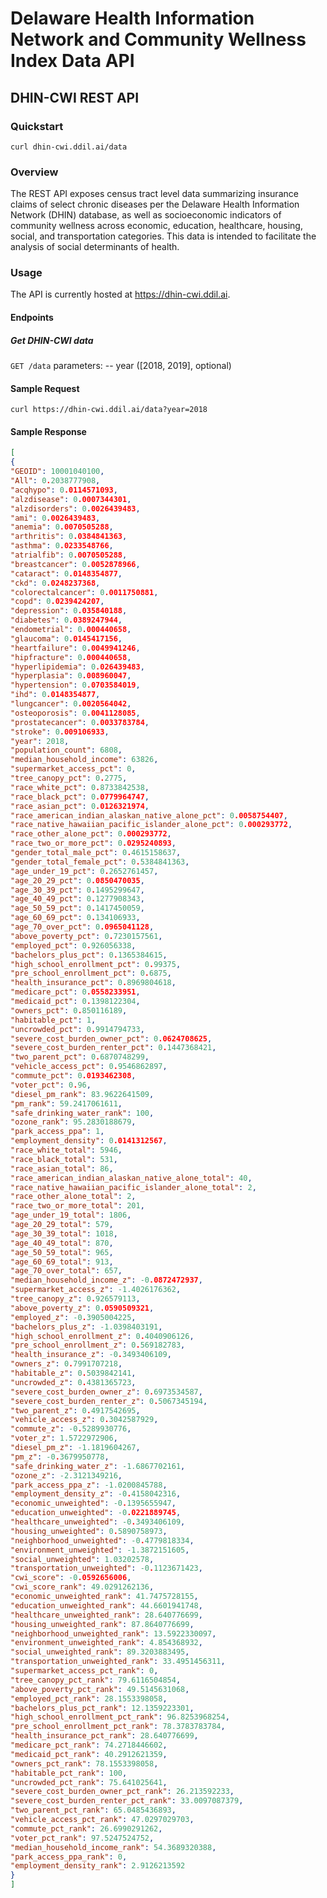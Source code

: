 # Delaware Health Information Network and Community Wellness Index Data API
## DHIN-CWI REST API
### Quickstart

`curl dhin-cwi.ddil.ai/data`

### Overview
The REST API exposes census tract level data summarizing insurance claims of select chronic diseases per the Delaware Health Information Network (DHIN) database, 
as well as socioeconomic indicators of community wellness across economic, education, healthcare, housing, social, and transportation categories. 
This data is intended to facilitate the analysis of social determinants of health.

### Usage
The API is currently hosted at https://dhin-cwi.ddil.ai.

#### Endpoints
##### Get DHIN-CWI data 
`GET /data` 
parameters:
-- year ([2018, 2019], optional)

#### Sample Request

`curl https://dhin-cwi.ddil.ai/data?year=2018`

#### Sample Response
```json
[
{
"GEOID": 10001040100,
"All": 0.2038777908,
"acqhypo": 0.0114571093,
"alzdisease": 0.0007344301,
"alzdisorders": 0.0026439483,
"ami": 0.0026439483,
"anemia": 0.0070505288,
"arthritis": 0.0384841363,
"asthma": 0.0233548766,
"atrialfib": 0.0070505288,
"breastcancer": 0.0052878966,
"cataract": 0.0148354877,
"ckd": 0.0248237368,
"colorectalcancer": 0.0011750881,
"copd": 0.0239424207,
"depression": 0.035840188,
"diabetes": 0.0389247944,
"endometrial": 0.000440658,
"glaucoma": 0.0145417156,
"heartfailure": 0.0049941246,
"hipfracture": 0.000440658,
"hyperlipidemia": 0.026439483,
"hyperplasia": 0.008960047,
"hypertension": 0.0703584019,
"ihd": 0.0148354877,
"lungcancer": 0.0020564042,
"osteoporosis": 0.0041128085,
"prostatecancer": 0.0033783784,
"stroke": 0.009106933,
"year": 2018,
"population_count": 6808,
"median_household_income": 63826,
"supermarket_access_pct": 0,
"tree_canopy_pct": 0.2775,
"race_white_pct": 0.8733842538,
"race_black_pct": 0.0779964747,
"race_asian_pct": 0.0126321974,
"race_american_indian_alaskan_native_alone_pct": 0.0058754407,
"race_native_hawaiian_pacific_islander_alone_pct": 0.000293772,
"race_other_alone_pct": 0.000293772,
"race_two_or_more_pct": 0.0295240893,
"gender_total_male_pct": 0.4615158637,
"gender_total_female_pct": 0.5384841363,
"age_under_19_pct": 0.2652761457,
"age_20_29_pct": 0.0850470035,
"age_30_39_pct": 0.1495299647,
"age_40_49_pct": 0.1277908343,
"age_50_59_pct": 0.1417450059,
"age_60_69_pct": 0.134106933,
"age_70_over_pct": 0.0965041128,
"above_poverty_pct": 0.7230157561,
"employed_pct": 0.926056338,
"bachelors_plus_pct": 0.1365384615,
"high_school_enrollment_pct": 0.99375,
"pre_school_enrollment_pct": 0.6875,
"health_insurance_pct": 0.8969804618,
"medicare_pct": 0.0558233951,
"medicaid_pct": 0.1398122304,
"owners_pct": 0.850116189,
"habitable_pct": 1,
"uncrowded_pct": 0.9914794733,
"severe_cost_burden_owner_pct": 0.0624708625,
"severe_cost_burden_renter_pct": 0.1447368421,
"two_parent_pct": 0.6870748299,
"vehicle_access_pct": 0.9546862897,
"commute_pct": 0.0193462308,
"voter_pct": 0.96,
"diesel_pm_rank": 83.9622641509,
"pm_rank": 59.2417061611,
"safe_drinking_water_rank": 100,
"ozone_rank": 95.2830188679,
"park_access_ppa": 1,
"employment_density": 0.0141312567,
"race_white_total": 5946,
"race_black_total": 531,
"race_asian_total": 86,
"race_american_indian_alaskan_native_alone_total": 40,
"race_native_hawaiian_pacific_islander_alone_total": 2,
"race_other_alone_total": 2,
"race_two_or_more_total": 201,
"age_under_19_total": 1806,
"age_20_29_total": 579,
"age_30_39_total": 1018,
"age_40_49_total": 870,
"age_50_59_total": 965,
"age_60_69_total": 913,
"age_70_over_total": 657,
"median_household_income_z": -0.0872472937,
"supermarket_access_z": -1.4026176362,
"tree_canopy_z": 0.926579113,
"above_poverty_z": 0.0590509321,
"employed_z": -0.3905004225,
"bachelors_plus_z": -1.0398403191,
"high_school_enrollment_z": 0.4040906126,
"pre_school_enrollment_z": 0.569182783,
"health_insurance_z": -0.3493406109,
"owners_z": 0.7991707218,
"habitable_z": 0.5039842141,
"uncrowded_z": 0.4381365723,
"severe_cost_burden_owner_z": 0.6973534587,
"severe_cost_burden_renter_z": 0.5067345194,
"two_parent_z": 0.4917542695,
"vehicle_access_z": 0.3042587929,
"commute_z": -0.5289930776,
"voter_z": 1.5722972906,
"diesel_pm_z": -1.1819604267,
"pm_z": -0.3679950778,
"safe_drinking_water_z": -1.6867702161,
"ozone_z": -2.3121349216,
"park_access_ppa_z": -1.0200845788,
"employment_density_z": -0.4158042316,
"economic_unweighted": -0.1395655947,
"education_unweighted": -0.0221889745,
"healthcare_unweighted": -0.3493406109,
"housing_unweighted": 0.5890758973,
"neighborhood_unweighted": -0.4779818334,
"environment_unweighted": -1.3872151605,
"social_unweighted": 1.03202578,
"transportation_unweighted": -0.1123671423,
"cwi_score": -0.0592656006,
"cwi_score_rank": 49.0291262136,
"economic_unweighted_rank": 41.7475728155,
"education_unweighted_rank": 44.6601941748,
"healthcare_unweighted_rank": 28.640776699,
"housing_unweighted_rank": 87.8640776699,
"neighborhood_unweighted_rank": 13.5922330097,
"environment_unweighted_rank": 4.854368932,
"social_unweighted_rank": 89.3203883495,
"transportation_unweighted_rank": 33.4951456311,
"supermarket_access_pct_rank": 0,
"tree_canopy_pct_rank": 79.6116504854,
"above_poverty_pct_rank": 49.5145631068,
"employed_pct_rank": 28.1553398058,
"bachelors_plus_pct_rank": 12.1359223301,
"high_school_enrollment_pct_rank": 96.8253968254,
"pre_school_enrollment_pct_rank": 78.3783783784,
"health_insurance_pct_rank": 28.640776699,
"medicare_pct_rank": 74.2718446602,
"medicaid_pct_rank": 40.2912621359,
"owners_pct_rank": 78.1553398058,
"habitable_pct_rank": 100,
"uncrowded_pct_rank": 75.641025641,
"severe_cost_burden_owner_pct_rank": 26.213592233,
"severe_cost_burden_renter_pct_rank": 33.0097087379,
"two_parent_pct_rank": 65.0485436893,
"vehicle_access_pct_rank": 47.0297029703,
"commute_pct_rank": 26.6990291262,
"voter_pct_rank": 97.5247524752,
"median_household_income_rank": 54.3689320388,
"park_access_ppa_rank": 0,
"employment_density_rank": 2.9126213592
}
]
```

<!---
### Data Dictionary
<ul>
<li>GEOID - Census Tract Code</li>
<li>All - Proportion of insured population that filed a claim related to one of the DHIN major disease categories within the census tract<li>
<li>acqhypo -
<li>alzdisease - Proportion of all claims related to alzhiemer disease
<li>alzdisorders - Proportion of all claims related to alzhiemer disorder
ami - Proportion of all claims related to AMI
anemia - Proportion of all claims related to anemia
arthritis - Proportion of all claims related to artritis
asthma - Proportion of all claims related to asthma
atrialfib - Proportion of all claims related to atrialfib
breastcancer - Proportion of all claims related to breast cancer 
cataract - Proportion of all claims related to cataract
ckd: Proportion of all claims related to ckd
colorectalcancer - Proportion of all claims related to colorectal cancer
copd - Proportion of all claims related to copd
depression - Proportion of all claims related to depression
diabetes - Proportion of all claims related to diabetes
endometrial - Proportion of all claims related to endometrial
glaucoma - Proportion of all claims related glaucoma
heartfailure - Proportion of all claims related to heart failure
hipfracture - Proportion of all claims related to hip fracture
hyperlipidemia - Proportion of all claims related to hyperlipidemia
hyperplasia - Proportion of all claims related to hyperplasia
hypertension - Proportion of all claims related to hypertension
ihd - Proportion of all claims related to IHD
lungcancer - Proportion of all claims related to lung cancer
osteoporosis - Proportion of all claims related to osteoporosis
prostatecancer - Proportion of all claims related to prostate cancer
stroke - Proportion of all claims related to stroke
year - Calendar year period of data collection
population_count - Total census tract population
median_household_income - Census tract median household income (USD)
"supermarket_access_pct": 0,
"tree_canopy_pct": 0.109,
race_white_pct - Percentage of census tract population identifying racially as White
race_black_pct - Percentage of census tract population  identifying as Black
race_asian_pct - Percentage of census tract population racially identifying as Asian
race_american_indian_alaskan_native_alone_pct - Percentage of census tract population racially identifying as American Indian and/or Alaskan Native
race_native_hawaiian_pacific_islander_alone_pct - Percentage of census tract population identifying as solely Native Hawaiian and/or Pacific Islander
race_other_alone_pct - Percentage of census tract population identifying as "Other
race_two_or_more_pct": 0.0516088592,
"gender_total_male_pct": 0.510865023,
"gender_total_female_pct": 0.489134977,
"age_under_19_pct": 0.2672377768,
"age_20_29_pct": 0.1259924781,
"age_30_39_pct": 0.1671541997,
"age_40_49_pct": 0.1291266193,
"age_50_59_pct": 0.1391558713,
"age_60_69_pct": 0.0942331801,
"age_70_over_pct": 0.0770998746,
"above_poverty_pct": 0.7059072623,
"employed_pct": 0.9323308271,
"bachelors_plus_pct": 0.2238037553,
"high_school_enrollment_pct": 1,
"pre_school_enrollment_pct": 0.6781609195,
"health_insurance_pct": 0.9111334675,
"medicare_pct": 0.0667337357,
"medicaid_pct": 0.1961770624,
"owners_pct": 0.6352941176,
"habitable_pct": 1,
"uncrowded_pct": 0.9877005348,
"severe_cost_burden_owner_pct": 0.1356589147,
"severe_cost_burden_renter_pct": 0.2323943662,
"two_parent_pct": 0.5381818182,
"vehicle_access_pct": 0.9657754011,
"commute_pct": 0.0234052318,
"voter_pct": 0.13,
"diesel_pm_rank": 77.358490566,
"pm_rank": 81.0426540284,
"safe_drinking_water_rank": 100,
"ozone_rank": 81.1320754717,
"park_access_ppa": 5,
"employment_density": 1.4384488735,
"race_white_total": 3456,
"race_black_total": 1004,
"race_asian_total": 24,
"race_american_indian_alaskan_native_alone_total": 17,
"race_native_hawaiian_pacific_islander_alone_total": 0,
"race_other_alone_total": 38,
"race_two_or_more_total": 247,
"age_under_19_total": 1279,
"age_20_29_total": 603,
"age_30_39_total": 800,
"age_40_49_total": 618,
"age_50_59_total": 666,
"age_60_69_total": 451,
"age_70_over_total": 369,
"median_household_income_z": -0.5813788125,
"supermarket_access_z": -1.4026176362,
"tree_canopy_z": -0.7137432898,
"above_poverty_z": -0.055547572,
"employed_z": -0.2003124619,
"bachelors_plus_z": -0.5011067587,
"high_school_enrollment_z": 0.483717755,
"pre_school_enrollment_z": 0.5371756973,
"health_insurance_z": -0.0715844139,
"owners_z": -0.286179733,
"habitable_z": 0.5039842141,
<li>uncrowded_z": 0.2271553349,
<li>severe_cost_burden_owner_z": -0.9568161547,
<li>severe_cost_burden_renter_z": -0.2794991492,
<li>two_parent_z": -0.2813132373,
<li>vehicle_access_z": 0.4290288412,
<li>commute_z": -0.4844479942,
<li>voter_z": -1.3339576583,
<li>diesel_pm_z": -0.9580832165,
<li>pm_z": -1.1009064207,
<li>safe_drinking_water_z": -1.6867702161,
<li>ozone_z": -1.899905647,
<li>park_access_ppa_z": 2.1106871439,
<li>employment_density_z": -0.1736185698,
<li>economic_unweighted": -0.2790796155,
<li>education_unweighted": 0.1732622312,
<li>healthcare_unweighted": -0.0715844139,
<li>housing_unweighted": -0.1582710976,
<li>neighborhood_unweighted": -0.044823088,
<li>environment_unweighted": -1.4114163751,
<li>social_unweighted": -0.8076354478,
<li>transportation_unweighted": -0.0277095765,
<li>cwi_score": -0.2272321714,
<li>cwi_score_rank": 32.5242718447,
<li>economic_unweighted_rank": 35.4368932039,
<li>education_unweighted_rank": 60.1941747573,
<li>healthcare_unweighted_rank": 37.3786407767,
<li>housing_unweighted_rank": 33.4951456311,
<li>neighborhood_unweighted_rank": 48.5436893204,
<li>environment_unweighted_rank": 3.3980582524,
<li>social_unweighted_rank": 14.5631067961,
<li>transportation_unweighted_rank": 46.1165048544,
<li>supermarket_access_pct_rank": 0,
<li>tree_canopy_pct_rank": 26.213592233,
<li>above_poverty_pct_rank": 44.6601941748,
<li>employed_pct_rank": 38.3495145631,
<li>bachelors_plus_pct_rank": 36.8932038835,
<li>high_school_enrollment_pct_rank": 100,
<li>pre_school_enrollment_pct_rank": 77.8378378378,
<li>health_insurance_pct_rank": 37.3786407767,
<li>medicare_pct_rank": 81.5533980583,
<li>"medicaid_pct_rank": 66.5048543689,
<li>"owners_pct_rank": 31.5533980583,
<li>habitable_pct_rank": 100,
<li>uncrowded_pct_rank": 62.1794871795,
<li>"severe_cost_burden_owner_pct_rank": 84.9514563107,
<li>"severe_cost_burden_renter_pct_rank": 64.5631067961,
<li>"two_parent_pct_rank": 34.9514563107,
<li>"vehicle_access_pct_rank": 60.396039604,
<li>"commute_pct_rank": 33.0097087379,
<li>"voter_pct_rank": 9.4059405941,
<li>"median_household_income_rank": 30.5825242718,
<li>"park_access_ppa_rank": 100,
<li>"employment_density_rank": 53.3980582524
</ul>
-->
